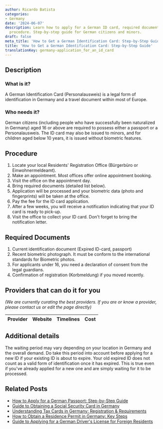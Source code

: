 ```yaml
---
author: Ricardo Batista
categories:
- Germany
date: '2024-06-07'
description: Learn how to apply for a German ID card, required documents, and the
  procedure. Step-by-step guide for German citizens and minors.
draft: false
meta_title: 'How to Get a German Identification Card: Step-by-Step Guide'
title: 'How to Get a German Identification Card: Step-by-Step Guide'
translationKey: germany-application_for_an_id_card
---
```


## Description
### What is it?
A German Identification Card (Personalausweis) is a legal form of identification in Germany and a travel document within most of Europe.

### Who needs it?
German citizens (including people who have successfully been naturalized in Germany) aged 16 or above are required to possess either a passport or a Personalausweis. The ID card may also be issued to minors, and for children aged below 10 years, it is issued without biometric features. 

## Procedure
1. Locate your local Residents' Registration Office (Bürgerbüro or Einwohnermeldeamt).
2. Make an appointment. Most offices offer online appointment booking.
3. Visit the office on the appointment day. 
4. Bring required documents (detailed list below). 
5. Application will be processed and your biometric data (photo and fingerprints) will be taken at the office.
6. Pay the fee for the ID card application.
7. After a few weeks, you will receive a notification indicating that your ID card is ready to pick-up.
8. Visit the office to collect your ID card. Don't forget to bring the notification letter.

## Required Documents
1. Current identification document (Expired ID-card, passport)
2. Recent biometric photograph. It must be conform to the international standards for Biometric photos.
3. For applicants under 16, you need a declaration of consent from the legal guardians.
4. Confirmation of registration (Korbmeldung) if you moved recently. 

## Providers that can do it for you

_(We are currently curating the best providers. If you are or know a provider, please contact us or edit the page directly)_

| Provider        |     Website     |     Timelines    |       Cost      |
| --------------- | --------------- |  :-------------: | :-------------: |

## Additional details
The waiting period may vary depending on your location in Germany and the overall demand. Do take this period into account before applying for a new ID if your existing ID is about to expire. Your old expired ID does not count as a valid form of identification once it has expired. This is true even if you've already applied for a new one and are simply waiting for it to be processed.



## Related Posts

- [How to Apply for a German Passport: Step-by-Step Guide](https://tramitit.com/guides/germany/application_for_a_passport/)
- [Guide to Obtaining a Social Security Card in Germany](https://tramitit.com/guides/germany/applying_for_a_social_security_card/)
- [Understanding Tax Cards in Germany: Registration & Requirements](https://tramitit.com/guides/germany/applying_for_a_tax_card/)
- [How to Obtain a Residence Permit in Germany: Key Steps](https://tramitit.com/guides/germany/applying_for_a_residence_permit/)
- [Guide to Applying for a German Driver's License for Foreign Residents](https://tramitit.com/guides/germany/application_for_a_drivers_license/)